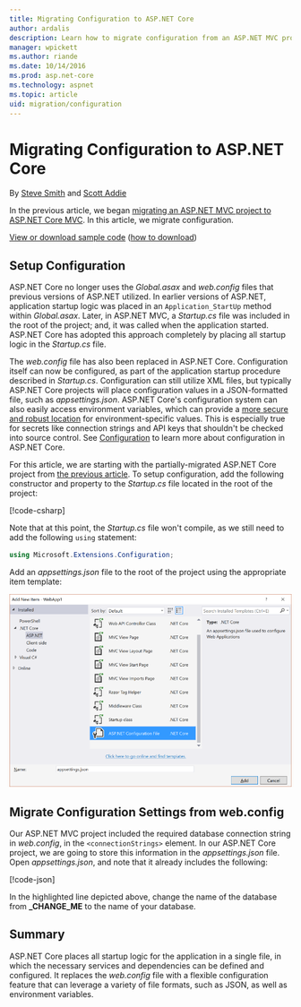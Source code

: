 ```yaml
---
title: Migrating Configuration to ASP.NET Core
author: ardalis
description: Learn how to migrate configuration from an ASP.NET MVC project to an ASP.NET Core MVC project.
manager: wpickett
ms.author: riande
ms.date: 10/14/2016
ms.prod: asp.net-core
ms.technology: aspnet
ms.topic: article
uid: migration/configuration
---
```

# Migrating Configuration to ASP.NET Core

By [Steve Smith](https://ardalis.com/) and [Scott Addie](https://scottaddie.com)

In the previous article, we began [migrating an ASP.NET MVC project to ASP.NET Core MVC](mvc.md). In this article, we migrate configuration.

[View or download sample code](https://github.com/aspnet/Docs/tree/master/aspnetcore/migration/configuration/samples) ([how to download](xref:tutorials/index#how-to-download-a-sample))

## Setup Configuration

ASP.NET Core no longer uses the *Global.asax* and *web.config* files that previous versions of ASP.NET utilized. In earlier versions of ASP.NET, application startup logic was placed in an `Application_StartUp` method within *Global.asax*. Later, in ASP.NET MVC, a *Startup.cs* file was included in the root of the project; and, it was called when the application started. ASP.NET Core has adopted this approach completely by placing all startup logic in the *Startup.cs* file.

The *web.config* file has also been replaced in ASP.NET Core. Configuration itself can now be configured, as part of the application startup procedure described in *Startup.cs*. Configuration can still utilize XML files, but typically ASP.NET Core projects will place configuration values in a JSON-formatted file, such as *appsettings.json*. ASP.NET Core's configuration system can also easily access environment variables, which can provide a [more secure and robust location](xref:security/app-secrets) for environment-specific values. This is especially true for secrets like connection strings and API keys that shouldn't be checked into source control. See [Configuration](xref:fundamentals/configuration/index) to learn more about configuration in ASP.NET Core.

For this article, we are starting with the partially-migrated ASP.NET Core project from [the previous article](mvc.md). To setup configuration, add the following constructor and property to the *Startup.cs* file located in the root of the project:

[!code-csharp[](configuration/samples/WebApp1/src/WebApp1/Startup.cs?range=11-21)]

Note that at this point, the *Startup.cs* file won't compile, as we still need to add the following `using` statement:

```csharp
using Microsoft.Extensions.Configuration;
```

Add an *appsettings.json* file to the root of the project using the appropriate item template:

![Add AppSettings JSON](configuration/_static/add-appsettings-json.png)

## Migrate Configuration Settings from web.config

Our ASP.NET MVC project included the required database connection string in *web.config*, in the `<connectionStrings>` element. In our ASP.NET Core project, we are going to store this information in the *appsettings.json* file. Open *appsettings.json*, and note that it already includes the following:

[!code-json[](../migration/configuration/samples/WebApp1/src/WebApp1/appsettings.json?highlight=4)]


In the highlighted line depicted above, change the name of the database from **_CHANGE_ME** to the name of your database.

## Summary

ASP.NET Core places all startup logic for the application in a single file, in which the necessary services and dependencies can be defined and configured. It replaces the *web.config* file with a flexible configuration feature that can leverage a variety of file formats, such as JSON, as well as environment variables.
